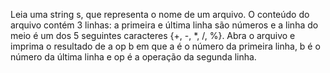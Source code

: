 Leia uma string s, que representa o nome de um arquivo. O conteúdo do arquivo contém 3 linhas: a primeira e última linha são números e a linha do meio é um dos 5 seguintes caracteres {+, -, *, /, %}. Abra o arquivo e imprima o resultado de a op b em que a é o número da primeira linha, b é o número da última linha e op é a operação da segunda linha. 
